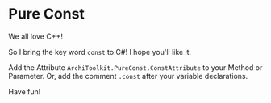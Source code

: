 # Pure Const

We all love C++!

So I bring the key word `const` to C#! I hope you'll like it.

Add the Attribute `ArchiToolkit.PureConst.ConstAttribute` to your Method or Parameter. Or, add the comment `.const` 
after your variable declarations.

Have fun!